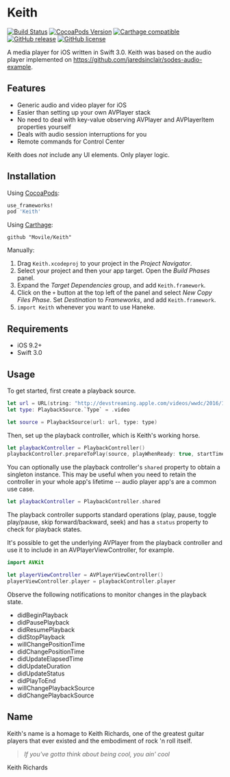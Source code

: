 # Keith

[![Build Status](https://travis-ci.org/Movile/Keith.svg?branch=master)](https://travis-ci.org/Movile/Keith)
[![CocoaPods Version](https://cocoapod-badges.herokuapp.com/v/Keith/badge.png)](http://cocoadocs.org/docsets/Keith)
[![Carthage compatible](https://img.shields.io/badge/Carthage-compatible-4BC51D.svg?style=flat)](https://github.com/Carthage/Carthage)
[![GitHub release](https://img.shields.io/github/tag/movile/keith.svg)](https://github.com/Movile/Keith/releases)
[![GitHub license](https://img.shields.io/badge/license-MIT-lightgrey.svg)](https://raw.githubusercontent.com/Movile/Keith/master/LICENSE.md)

A media player for iOS written in Swift 3.0. Keith was based on the audio player implemented on https://github.com/jaredsinclair/sodes-audio-example.

## Features

* Generic audio and video player for iOS
* Easier than setting up your own AVPlayer stack
* No need to deal with key-value observing AVPlayer and AVPlayerItem properties yourself
* Deals with audio session interruptions for you
* Remote commands for Control Center

Keith does *not* include any UI elements. Only player logic.

## Installation

Using [CocoaPods](http://cocoapods.org/):

```ruby
use_frameworks!
pod 'Keith'
```

Using [Carthage](https://github.com/Carthage/Carthage):

```
github "Movile/Keith"
```

Manually:

1. Drag `Keith.xcodeproj` to your project in the _Project Navigator_.
2. Select your project and then your app target. Open the _Build Phases_ panel.
3. Expand the _Target Dependencies_ group, and add `Keith.framework`.
4. Click on the `+` button at the top left of the panel and select _New Copy Files Phase_. Set _Destination_ to _Frameworks_, and add `Keith.framework`.
5. `import Keith` whenever you want to use Haneke.

## Requirements

- iOS 9.2+
- Swift 3.0

## Usage

To get started, first create a playback source.
```swift
let url = URL(string: "http://devstreaming.apple.com/videos/wwdc/2016/102w0bsn0ge83qfv7za/102/hls_vod_mvp.m3u8")!
let type: PlaybackSource.`Type` = .video

let source = PlaybackSource(url: url, type: type)
```

Then, set up the playback controller, which is Keith's working horse.
```swift
let playbackController = PlaybackController()
playbackController.prepareToPlay(source, playWhenReady: true, startTime: 0.0)
```

You can optionally use the playback controller's `shared` property to obtain a singleton instance. This may be useful when you need to retain the controller in your whole app's lifetime -- audio player app's are a common use case.
```swift
let playbackController = PlaybackController.shared
```

The playback controller supports standard operations (play, pause, toggle play/pause, skip forward/backward, seek) and has a `status` property to check for playback states.

It's possible to get the underlying AVPlayer from the playback controller and use it to include in an AVPlayerViewController, for example.
```swift
import AVKit

let playerViewController = AVPlayerViewController()
playerViewController.player = playbackController.player
```

Observe the following notifications to monitor changes in the playback state.
- didBeginPlayback
- didPausePlayback
- didResumePlayback
- didStopPlayback
- willChangePositionTime
- didChangePositionTime
- didUpdateElapsedTime
- didUpdateDuration
- didUpdateStatus
- didPlayToEnd   
- willChangePlaybackSource
- didChangePlaybackSource

## Name

Keith's name is a homage to Keith Richards, one of the greatest guitar players that ever existed and the embodiment of rock 'n roll itself.

> *If you've gotta think about being cool, you ain' cool*
>
Keith Richards
